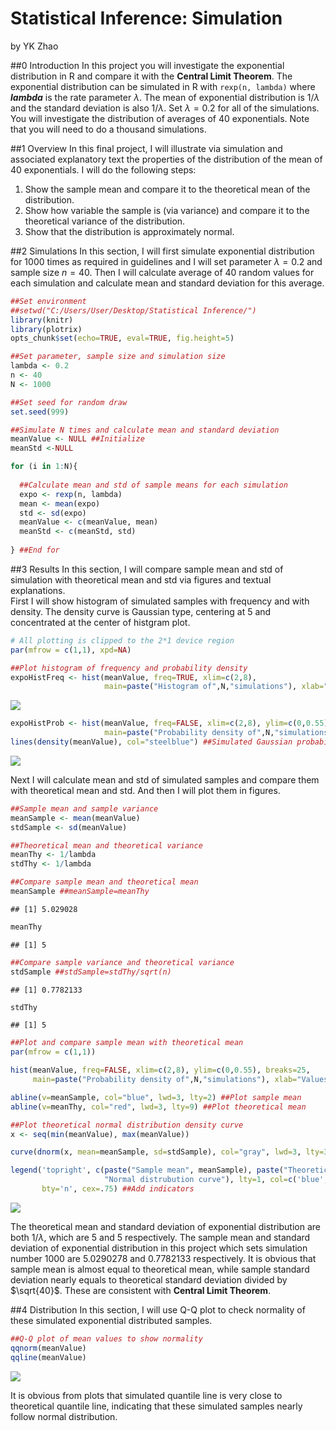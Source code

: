 # Statistical Inference: Simulation
by YK Zhao

##0 Introduction
In this project you will investigate the exponential distribution in R and compare it with the **Central Limit Theorem**. The exponential distribution can be simulated in R with `rexp(n, lambda)` where ***lambda*** is the rate parameter $\lambda$. The mean of exponential distribution is $1/\lambda$ and the standard deviation is also $1/\lambda$. Set $\lambda=0.2$ for all of the simulations. You will investigate the distribution of averages of 40 exponentials. Note that you will need to do a thousand simulations.

##1 Overview
In this final project, I will illustrate via simulation and associated explanatory text the properties of the distribution of the mean of 40 exponentials. I will do the following steps:  
1. Show the sample mean and compare it to the theoretical mean of the distribution.  
2. Show how variable the sample is (via variance) and compare it to the theoretical variance of the distribution.  
3. Show that the distribution is approximately normal.  

##2 Simulations
In this section, I will first simulate exponential distribution for 1000 times as required in guidelines and I will set parameter $\lambda=0.2$ and sample size $n=40$. Then I will calculate average of 40 random values for each simulation and calculate mean and standard deviation for this average.

```r
##Set environment
##setwd("C:/Users/User/Desktop/Statistical Inference/")
library(knitr)
library(plotrix)
opts_chunk$set(echo=TRUE, eval=TRUE, fig.height=5)
```


```r
##Set parameter, sample size and simulation size
lambda <- 0.2
n <- 40
N <- 1000

##Set seed for random draw
set.seed(999)
```


```r
##Simulate N times and calculate mean and standard deviation
meanValue <- NULL ##Initialize
meanStd <-NULL

for (i in 1:N){
  
  ##Calculate mean and std of sample means for each simulation
  expo <- rexp(n, lambda)
  mean <- mean(expo)
  std <- sd(expo)
  meanValue <- c(meanValue, mean)
  meanStd <- c(meanStd, std)
  
} ##End for
```

##3 Results
In this section, I will compare sample mean and std of simulation with theoretical mean and std via figures and textual explanations.  
First I will show histogram of simulated samples with frequency and with density. The density curve is Gaussian type, centering at 5 and concentrated at the center of histgram plot.  

```r
# All plotting is clipped to the 2*1 device region
par(mfrow = c(1,1), xpd=NA)

##Plot histogram of frequency and probability density
expoHistFreq <- hist(meanValue, freq=TRUE, xlim=c(2,8), 
                     main=paste("Histogram of",N,"simulations"), xlab="Values")
```

![](1_Simulation_files/figure-html/Histogram-1.png) 

```r
expoHistProb <- hist(meanValue, freq=FALSE, xlim=c(2,8), ylim=c(0,0.55), breaks=25, 
                     main=paste("Probability density of",N,"simulations"), xlab="Values")
lines(density(meanValue), col="steelblue") ##Simulated Gaussian probability density curve
```

![](1_Simulation_files/figure-html/Histogram-2.png) 

Next I will calculate mean and std of simulated samples and compare them with theoretical mean and std. And then I will plot them in figures.

```r
##Sample mean and sample variance
meanSample <- mean(meanValue)
stdSample <- sd(meanValue)

##Theoretical mean and theoretical variance
meanThy <- 1/lambda
stdThy <- 1/lambda

##Compare sample mean and theoretical mean
meanSample ##meanSample=meanThy
```

```
## [1] 5.029028
```

```r
meanThy
```

```
## [1] 5
```

```r
##Compare sample variance and theoretical variance
stdSample ##stdSample=stdThy/sqrt(n)
```

```
## [1] 0.7782133
```

```r
stdThy
```

```
## [1] 5
```

```r
##Plot and compare sample mean with theoretical mean
par(mfrow = c(1,1))

hist(meanValue, freq=FALSE, xlim=c(2,8), ylim=c(0,0.55), breaks=25, 
     main=paste("Probability density of",N,"simulations"), xlab="Values")

abline(v=meanSample, col="blue", lwd=3, lty=2) ##Plot sample mean
abline(v=meanThy, col="red", lwd=3, lty=9) ##Plot theoretical mean

##Plot theoretical normal distribution density curve
x <- seq(min(meanValue), max(meanValue))

curve(dnorm(x, mean=meanSample, sd=stdSample), col="gray", lwd=3, lty=3, add=TRUE)

legend('topright', c(paste("Sample mean", meanSample), paste("Theoretical mean", meanThy), 
                     "Normal distrubution curve"), lty=1, col=c('blue', 'red', "gray"), 
       bty='n', cex=.75) ##Add indicators
```

![](1_Simulation_files/figure-html/PlotandCompare-1.png) 

The theoretical mean and standard deviation of exponential distribution are both $1/\lambda$, which are 5 and 5 respectively. The sample mean and standard deviation of exponential distribution in this project which sets simulation number 1000 are 5.0290278 and 0.7782133 respectively. It is obvious that sample mean is almost equal to theoretical mean, while sample standard deviation nearly equals to theoretical standard deviation divided by $\sqrt{40}$. These are consistent with **Central Limit Theorem**.

##4 Distribution
In this section, I will use Q-Q plot to check normality of these simulated exponential distributed samples.  

```r
##Q-Q plot of mean values to show normality
qqnorm(meanValue)
qqline(meanValue)
```

![](1_Simulation_files/figure-html/QQ-1.png) 

It is obvious from plots that simulated quantile line is very close to theoretical quantile line, indicating that these simulated samples nearly follow normal distribution.

